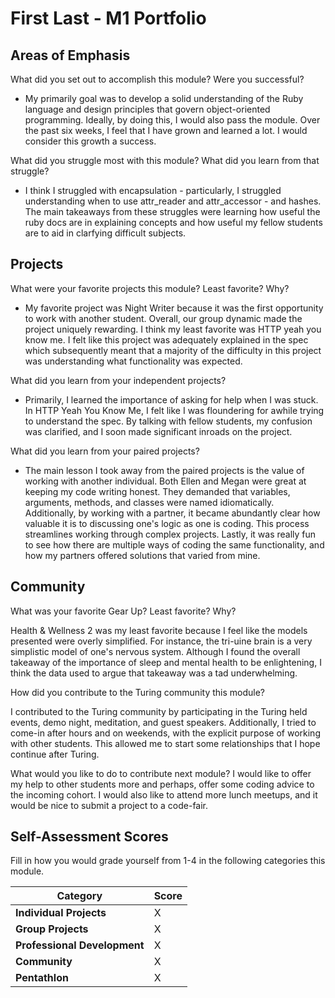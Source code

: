 # First Last - M1 Portfolio

## Areas of Emphasis

What did you set out to accomplish this module? Were you successful?
* My primarily goal was to develop a solid understanding of the Ruby language and design principles that govern object-oriented programming. Ideally, by doing this, I would also pass the module. Over the past six weeks, I feel that I have grown and learned a lot. I would consider this growth a success.

What did you struggle most with this module? What did you learn from that struggle?
* I think I struggled with encapsulation - particularly, I struggled understanding when to use attr_reader and attr_accessor - and hashes. The main takeaways from these struggles were learning how useful the ruby docs are in explaining concepts and how useful my fellow students are to aid in clarfying difficult subjects.

## Projects

What were your favorite projects this module? Least favorite? Why?
* My favorite project was Night Writer because it was the first opportunity to work with another student. Overall, our group dynamic made the project uniquely rewarding. I think my least favorite was HTTP yeah you know me. I felt like this project was adequately explained in the spec which subsequently meant that a majority of the difficulty in this project was understanding what functionality was expected.

What did you learn from your independent projects?
* Primarily, I learned the importance of asking for help when I was stuck. In HTTP Yeah You Know Me, I felt like I was floundering for awhile trying to understand the spec. By talking with fellow students, my confusion was clarified, and I soon made significant inroads on the project.

What did you learn from your paired projects?
* The main lesson I took away from the paired projects is the value of working with another individual. Both Ellen and Megan were great at keeping my code writing honest. They demanded that variables, arguments, methods, and classes were named idiomatically. Additionally, by working with a partner, it became abundantly clear how valuable it is to discussing one's logic as one is coding. This process streamlines working through complex projects. Lastly, it was really fun to see how there are multiple ways of coding the same functionality, and how my partners offered solutions that varied from mine.

## Community

What was your favorite Gear Up? Least favorite? Why?

Health & Wellness 2 was my least favorite because I feel like the models presented were overly simplified. For instance, the tri-uine brain is a very simplistic model of one's nervous system. Although I found the overall takeaway of the importance of sleep and mental health to be enlightening, I think the data used to argue that takeaway was a tad underwhelming.

How did you contribute to the Turing community this module?

I contributed to the Turing community by participating in the Turing held events, demo night, meditation, and guest speakers. Additionally, I tried to come-in after hours and on weekends, with the explicit purpose of working with other students. This allowed me to start some relationships that I hope continue after Turing.

What would you like to do to contribute next module?
I would like to offer my help to other students more and perhaps, offer some coding advice to the incoming cohort. I would also like to attend more lunch meetups, and it would be nice to submit a project to a code-fair.


## Self-Assessment Scores

Fill in how you would grade yourself from 1-4 in the following categories this module.

| Category                     | Score |
| -----------------------------| ----- |
| **Individual Projects**      |   X   |
| **Group Projects**           |   X   |
| **Professional Development** |   X   |
| **Community**                |   X   |
| **Pentathlon**               |   X   |
